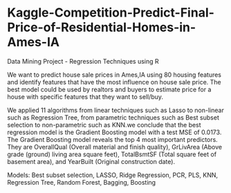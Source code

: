 # Kaggle-Competition-Predict-Final-Price-of-Residential-Homes-in-Ames-IA
Data Mining Project - Regression Techniques using R

We want to predict house sale prices in Ames,IA using 80 housing features and identify features that have the most influence on house sale price. The best model could be used by realtors and buyers to estimate price for a house with specific features that they want to sell/buy.

We applied 11 algorithms from linear techniques such as Lasso to non-linear such as Regression Tree, from parametric techniques such as Best subset selection to non-parametric such as KNN.we conclude that the best regression model is the Gradient Boosting model with a test MSE of 0.0173.
The Gradient Boosting model reveals the top 4 most important predictors. They are OverallQual (Overall material and finish quality), GrLivArea (Above grade (ground) living area square feet), TotalBsmtSF (Total square feet of basement area), and YearBuilt (Original construction date).

Models: Best subset selection, LASSO, Ridge Regression, PCR, PLS, KNN, Regression Tree, Random Forest, Bagging, Boosting




